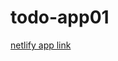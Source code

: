 # todo-app01
[netlify app link](https://630a1c3aa5277f7a64062918--voluble-naiad-f6eff2.netlify.app/)
